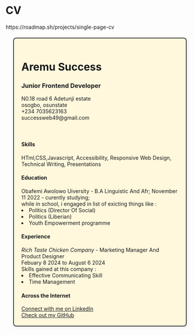 # CV
<!DOCTYPE html>
<html lang="en">
<head>
    <meta charset="UTF-8">
    <meta name="viewport" content="width=device-width, initial-scale=1.0">
    <title>Aremu Success CV</title>
    <link rel = "stylesheet" href="style.css">
    https://roadmap.sh/projects/single-page-cv
    <style>   .text-box {
        border: 2px solid #333; /* Border color */
        padding: 20px; /* Space inside the box */
        margin: 20px; /* Space outside the box */
        border-radius: 8px; /* Rounded corners */
        background-color:cornsilk; /* Background color */
        box-shadow: 2px 2px 10px rgba(0, 0, 0, 0.1); /* Shadow effect */
    }</style>
</head>

<body>
    <div class="text-box">
    <h1>Aremu Success</h1>
    <h3 col>Junior Frontend Developer</h3>
<print>
    N0.18 road 6 Adetunji estate<br>
    osogbo, osunstate <br>
    +234 7035623163<br>
    successweb49@gmail.com<br>
</print><br><br>
<h4 ><b>Skills</b></h4>
<print>HTml,CSS,Javascript, Accessibility, Responsive Web Design, Technical Writing, Presentations</print><br>

<h4>Education</h4>
    Obafemi Awolowo Uiversity - B.A Linguistic And Afr;
    November 11 2022 - curently studying;<br>
    while in school, i engaged in list of exicting things like :
<li>Politics (Director Of Social)</li>
<li>Politics (Liberian)</li>
<li>Youth Empowerment programme </li>

<h4>Experience</h4>
<i>Rich Taste Chicken Company</i> - Marketing Manager And Product Designer<br>
Febuary 8 2024 to August 6 2024  <br>
 Skills gained  at this company :
 <li> Effective Communicating Skill</li>
 <li>Time Management</li>

<h4>Across the Internet</h4>
<a href="https://www.linkedin.com/public-profile/settings?lipi=urn%3Ali%3Apage%3Ad_flagship3_profile_self_edit_contact-info%3BxfIiJquuTKOyy1%2FU56b9PQ%3D%3D" target="_blank" rel="noopener noreferrer">
    Connect with me on LinkedIn
</a><br>
<a href="https://github.com/OLUWADAMOLAMIPOSI" target="_blank" rel="noopener noreferrer">
    Check out my GitHub
</div>
</a>






</body>
  
</html>
